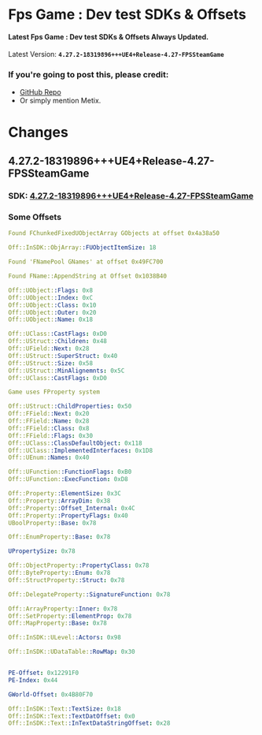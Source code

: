 # Fps Game : Dev test SDKs & Offsets

#### Latest Fps Game : Dev test SDKs & Offsets Always Updated.
Latest Version: **``4.27.2-18319896+++UE4+Release-4.27-FPSSteamGame``**

### If you're going to post this, please credit:   
- [GitHub Repo](https://github.com/metixud/fpsgamedevtestsdk)  
- Or simply mention Metix.

# Changes

## 4.27.2-18319896+++UE4+Release-4.27-FPSSteamGame
### SDK: [4.27.2-18319896+++UE4+Release-4.27-FPSSteamGame](https://github.com/metixud/fpsgamedevtestsdk/blob/main/sdk/4.27.2-18319896%2B%2B%2BUE4%2BRelease-4.27-FPSSteamGame.rar)
### Some Offsets
```yaml
Found FChunkedFixedUObjectArray GObjects at offset 0x4a38a50

Off::InSDK::ObjArray::FUObjectItemSize: 18

Found 'FNamePool GNames' at offset 0x49FC700

Found FName::AppendString at Offset 0x1038B40

Off::UObject::Flags: 0x8
Off::UObject::Index: 0xC
Off::UObject::Class: 0x10
Off::UObject::Outer: 0x20
Off::UObject::Name: 0x18

Off::UClass::CastFlags: 0xD0
Off::UStruct::Children: 0x48
Off::UField::Next: 0x28
Off::UStruct::SuperStruct: 0x40
Off::UStruct::Size: 0x58
Off::UStruct::MinAlignemnts: 0x5C
Off::UClass::CastFlags: 0xD0

Game uses FProperty system

Off::UStruct::ChildProperties: 0x50
Off::FField::Next: 0x20
Off::FField::Name: 0x28
Off::FField::Class: 0x8
Off::FField::Flags: 0x30
Off::UClass::ClassDefaultObject: 0x118
Off::UClass::ImplementedInterfaces: 0x1D8
Off::UEnum::Names: 0x40

Off::UFunction::FunctionFlags: 0xB0
Off::UFunction::ExecFunction: 0xD8

Off::Property::ElementSize: 0x3C
Off::Property::ArrayDim: 0x38
Off::Property::Offset_Internal: 0x4C
Off::Property::PropertyFlags: 0x40
UBoolProperty::Base: 0x78

Off::EnumProperty::Base: 0x78

UPropertySize: 0x78

Off::ObjectProperty::PropertyClass: 0x78
Off::ByteProperty::Enum: 0x78
Off::StructProperty::Struct: 0x78

Off::DelegateProperty::SignatureFunction: 0x78

Off::ArrayProperty::Inner: 0x78
Off::SetProperty::ElementProp: 0x78
Off::MapProperty::Base: 0x78

Off::InSDK::ULevel::Actors: 0x98

Off::InSDK::UDataTable::RowMap: 0x30


PE-Offset: 0x12291F0
PE-Index: 0x44

GWorld-Offset: 0x4B80F70

Off::InSDK::Text::TextSize: 0x18
Off::InSDK::Text::TextDatOffset: 0x0
Off::InSDK::Text::InTextDataStringOffset: 0x28
```
